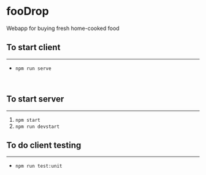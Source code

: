 # fooDrop
Webapp for buying fresh home-cooked food

## To start client
------------------
* `npm run serve`

<br>

## To start server
-----------------
1. `npm start`
2. `npm run devstart`

## To do client testing
-----------------
* `npm run test:unit`
